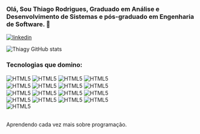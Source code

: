 ### Olá, Sou Thiago Rodrigues, Graduado em Análise e Desenvolvimento de Sistemas e pós-graduado em Engenharia de Software. 👋

[![linkedin](https://img.shields.io/badge/LinkedIn-0077B5?style=for-the-badge&logo=linkedin&logoColor=white)](https://www.linkedin.com/in/thiago-rodrigues-software/)

![Thiagy GitHub stats](https://github-readme-stats.vercel.app/api?username=Thiagy&show_icons=true&theme=radical)

### Tecnologias que domino:

<div style="display: inline_block">

  
  <img align='center' alt="HTML5" src="https://img.shields.io/badge/HTML5-E34F26?style=for-the-badge&logo=html5&logoColor=white"/>
  <img align='center' alt="HTML5" src="https://img.shields.io/badge/CSS3-1572B6?style=for-the-badge&logo=css3&logoColor=white"/>
  <img align='center' alt="HTML5" src="https://img.shields.io/badge/Sass-CC6699?style=for-the-badge&logo=sass&logoColor=white"/>
  <img align='center' alt="HTML5" src="https://img.shields.io/badge/JavaScript-F7DF1E?style=for-the-badge&logo=javascript&logoColor=black"/><br/>
  <img align='center' alt="HTML5" src="https://img.shields.io/badge/Python-3776AB?style=for-the-badge&logo=python&logoColor=white"/>
  <img align='center' alt="HTML5" src="https://img.shields.io/badge/Java-ED8B00?style=for-the-badge&logo=openjdk&logoColor=white"/>
  <img align='center' alt="HTML5" src="https://img.shields.io/badge/TypeScript-007ACC?style=for-the-badge&logo=typescript&logoColor=white"/>
  <img align='center' alt="HTML5" src="https://img.shields.io/badge/React-20232A?style=for-the-badge&logo=react&logoColor=61DAFB"/><br/>
  <img align='center' alt="HTML5" src="https://img.shields.io/badge/Angular-DD0031?style=for-the-badge&logo=angular&logoColor=white"/>
  <img align='center' alt="HTML5" src="https://img.shields.io/badge/Bootstrap-563D7C?style=for-the-badge&logo=bootstrap&logoColor=white"/>
  <img align='center' alt="HTML5" src="https://img.shields.io/badge/Node.js-43853D?style=for-the-badge&logo=node.js&logoColor=white"/>
  <img align='center' alt="HTML5" src="https://img.shields.io/badge/Express.js-404D59?style=for-the-badge"/><br/>
  <img align='center' alt="HTML5" src="https://img.shields.io/badge/MySQL-00000F?style=for-the-badge&logo=mysql&logoColor=white"/>
  <img align='center' alt="HTML5" src="https://img.shields.io/badge/PostgreSQL-316192?style=for-the-badge&logo=postgresql&logoColor=white"/>
  <img align='center' alt="HTML5" src="https://img.shields.io/badge/sequelize-323330?style=for-the-badge&logo=sequelize&logoColor=blue"/>
  <img align='center' alt="HTML5" src="https://img.shields.io/badge/json%20web%20tokens-323330?style=for-the-badge&logo=json-web-tokens&logoColor=pink"/><br/>
  <img align='center' alt="HTML5" src="https://img.shields.io/badge/MongoDB-4EA94B?style=for-the-badge&logo=mongodb&logoColor=white"/>
  
</div> <br/>

Aprendendo cada vez mais sobre programação.
